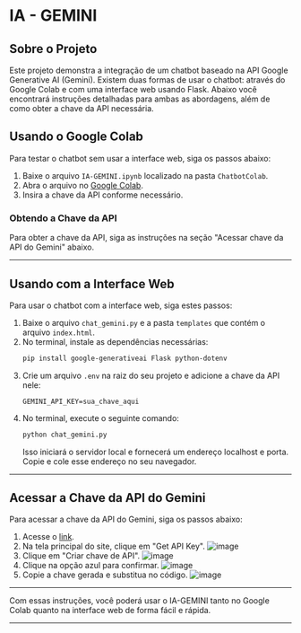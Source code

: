 # IA - GEMINI

## Sobre o Projeto

Este projeto demonstra a integração de um chatbot baseado na API Google Generative AI (Gemini). Existem duas formas de usar o chatbot: através do Google Colab e com uma interface web usando Flask. Abaixo você encontrará instruções detalhadas para ambas as abordagens, além de como obter a chave da API necessária.

## Usando o Google Colab
Para testar o chatbot sem usar a interface web, siga os passos abaixo:

1. Baixe o arquivo `IA-GEMINI.ipynb` localizado na pasta `ChatbotColab`.
2. Abra o arquivo no [Google Colab](https://colab.research.google.com/).
3. Insira a chave da API conforme necessário.

### Obtendo a Chave da API

Para obter a chave da API, siga as instruções na seção "Acessar chave da API do Gemini" abaixo.

---

## Usando com a Interface Web

Para usar o chatbot com a interface web, siga estes passos:

1. Baixe o arquivo `chat_gemini.py` e a pasta `templates` que contém o arquivo `index.html`.
2. No terminal, instale as dependências necessárias:
   ```sh
   pip install google-generativeai Flask python-dotenv
   ```
3. Crie um arquivo `.env` na raiz do seu projeto e adicione a chave da API nele:
   ```
   GEMINI_API_KEY=sua_chave_aqui
   ```
4. No terminal, execute o seguinte comando:
   ```sh
   python chat_gemini.py
   ```
   Isso iniciará o servidor local e fornecerá um endereço localhost e porta. Copie e cole esse endereço no seu navegador.

---

## Acessar a Chave da API do Gemini

Para acessar a chave da API do Gemini, siga os passos abaixo:

1. Acesse o [link](https://aistudio.google.com/app/prompts/new_chat?utm_source=ai.google.dev&utm_medium=referral&utm_campaign=log_in&pli=1).
2. Na tela principal do site, clique em "Get API Key".
   ![image](https://github.com/LucasS059/IA-GEMINI/assets/133230032/54df79e0-a948-4f97-a7b9-6b3d2709563f)
3. Clique em "Criar chave de API".
   ![image](https://github.com/LucasS059/IA-GEMINI/assets/133230032/262159e7-06e3-4326-a955-d57d464ea19e)
4. Clique na opção azul para confirmar.
   ![image](https://github.com/LucasS059/IA-GEMINI/assets/133230032/bb6d152b-a2a8-4a04-b26b-a4e41e404cd8)
5. Copie a chave gerada e substitua no código.
   ![image](https://github.com/user-attachments/assets/613acca1-98f9-447d-87a1-4d26126c1b82)

---

Com essas instruções, você poderá usar o IA-GEMINI tanto no Google Colab quanto na interface web de forma fácil e rápida.

---
